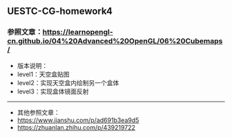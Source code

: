 ## UESTC-CG-homework4
### 参照文章：https://learnopengl-cn.github.io/04%20Advanced%20OpenGL/06%20Cubemaps/

* 版本说明：
* level1：天空盒贴图
* level2：实现天空盒内绘制另一个盒体
* level3：实现盒体镜面反射
  
----

* 其他参照文章：
* https://www.jianshu.com/p/ad691b3ea9d5
* https://zhuanlan.zhihu.com/p/439219722
